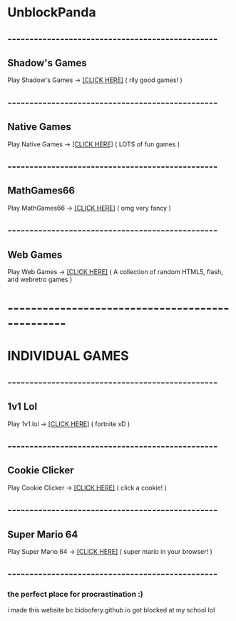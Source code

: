 # UnblockPanda
## ------------------------------------------------
## Shadow's Games
Play Shadow's Games -> [[CLICK HERE]](shadowgmes) ( rlly good games! )
## ------------------------------------------------
## Native Games
Play Native Games -> [[CLICK HERE]](nativegames) ( LOTS of fun games )
## ------------------------------------------------
## MathGames66
Play MathGames66 -> [[CLICK HERE]](mathgames66) ( omg very fancy )
## ------------------------------------------------
## Web Games
Play Web Games -> [[CLICK HERE]](webgames) ( A collection of random HTML5, flash, and webretro games )
# ------------------------------------------------
# INDIVIDUAL GAMES
## ------------------------------------------------
## 1v1 Lol
Play 1v1.lol -> [[CLICK HERE]](1v1lol) ( fortnite xD )
## ------------------------------------------------
## Cookie Clicker
Play Cookie Clicker -> [[CLICK HERE]](cookieclicker) ( click a cookie! )
## ------------------------------------------------
## Super Mario 64
Play Super Mario 64 -> [[CLICK HERE]](sm64) ( super mario in your browser! )
## ------------------------------------------------

### the perfect place for procrastination :)
i made this website bc bidoofery.github.io got blocked at my school lol
